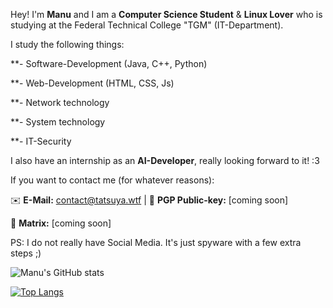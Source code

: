 Hey! I'm **Manu** and I am a **Computer Science Student** & **Linux Lover** who is studying at the Federal Technical College "TGM" (IT-Department).

I study the following things:

**- Software-Development (Java, C++, Python) 

**- Web-Development (HTML, CSS, Js)

**- Network technology

**- System technology

**- IT-Security


I also have an internship as an **AI-Developer**, really looking forward to it! :3

If you want to contact me (for whatever reasons):


✉️ **E-Mail:** contact@tatsuya.wtf | 🔑 **PGP Public-key:** [coming soon]

💚 **Matrix:** [coming soon]


PS: I do not really have Social Media. It's just spyware with a few extra steps ;) 

![Manu's GitHub stats](https://github-readme-stats.vercel.app/api?username=MfellnerDev&show_icons=true&theme=dark)


[![Top Langs](https://github-readme-stats.vercel.app/api/top-langs/?username=MfellnerDev&layout=compact&theme=dark)](https://github.com/MfellnerDev/github-readme-stats)

